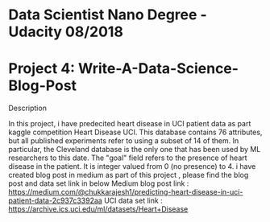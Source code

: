 # Data Scientist Nano Degree - Udacity 08/2018
# Project 4: Write-A-Data-Science-Blog-Post
Description

In this project, i have predecited heart disease in UCI patient data as part kaggle competition Heart Disease UCI. This database contains 76 attributes, but all published experiments refer to using a subset of 14 of them. In particular, the Cleveland database is the only one that has been used by ML researchers to this date. The "goal" field refers to the presence of heart disease in the patient. It is integer valued from 0 (no presence) to 4. i have created blog post in medium as part of this project , please find the blog post and data set link in below 
Medium blog post link :  https://medium.com/@chukkarajesh1/predicting-heart-disease-in-uci-patient-data-2c937c3392aa
UCI data set link  :  https://archive.ics.uci.edu/ml/datasets/Heart+Disease
